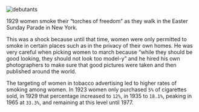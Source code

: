 ![debutants](https://github.com/kevando/freedom-torch/blob/master/debautants.jpg?raw=true)

1929 women smoke their “torches of freedom” as they walk in the Easter Sunday Parade in New York. 

This was a shock because until that time, women were only permitted to smoke in certain places such as in the privacy of their own homes. He was very careful when picking women to march because “while they should be good looking, they should not look too model-y” and he hired his own photographers to make sure that good pictures were taken and then published around the world. 

The targeting of women in tobacco advertising led to higher rates of smoking among women. In 1923 women only purchased `5%` of cigarettes sold, in 1929 that percentage increased to `12%`, in 1935 to `18.1%`, peaking in 1965 at `33.3%`, and remaining at this level until 1977.

